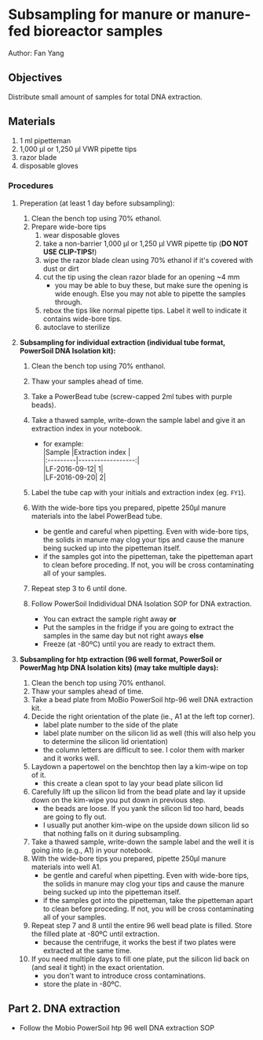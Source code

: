 # Subsampling for manure or manure-fed bioreactor samples
Author: Fan Yang    


## Objectives   
Distribute small amount of samples for total DNA extraction.     

## Materials   
1. 1 ml pipetteman   
2. 1,000 µl or 1,250 µl VWR pipette tips   
3. razor blade    
4. disposable gloves    

### Procedures    
1. Preperation (at least 1 day before subsampling):
    1. Clean the bench top using 70% ethanol.      
    1. Prepare wide-bore tips   
        1. wear disposable gloves    
        1. take a non-barrier 1,000 µl or 1,250 µl VWR pipette tip (**DO NOT USE CLIP-TIPS!**)     
        2. wipe the razor blade clean using 70% ethanol if it's covered with dust or dirt     
        3. cut the tip using the clean razor blade for an opening ~4 mm         
             + you may be able to buy these, but make sure the opening is wide enough. Else you may not able to pipette the samples through.    
        4. rebox the tips like normal pipette tips. Label it well to indicate it contains wide-bore tips.    
        5. autoclave to sterilize 
    
2. **Subsampling for individual extraction (individual tube format, PowerSoil DNA Isolation kit):**    
    1. Clean the bench top using 70% enthanol.    
    2. Thaw your samples ahead of time.        
    3. Take a PowerBead tube (screw-capped 2ml tubes with purple beads).   
    4. Take a thawed sample, write-down the sample label and give it an extraction index in your notebook.    
        + for example:   
            |Sample    |Extraction index   |         
            |:---------|------------------:|         
            |LF-2016-09-12| 1|         
            |LF-2016-09-20| 2|         

    5. Label the tube cap with your initials and extraction index (eg. `FY1`).   
    6. With the wide-bore tips you prepared, pipette 250µl manure materials into the label PowerBead tube.   
        + be gentle and careful when pipetting. Even with wide-bore tips, the solids in manure may clog your tips and cause the manure being sucked up into the pipetteman itself.    
        + if the samples got into the pipetteman, take the pipetteman apart to clean before proceding. If not, you will be cross contaminating all of your samples.    
    7. Repeat step 3 to 6 until done.   
    8. Follow PowerSoil Indidividual DNA Isolation SOP for DNA extraction.   
        + You can extract the sample right away **or**
        + Put the samples in the fridge if you are going to extract the samples in the same day but not right aways **else**
        + Freeze (at -80ºC) until you are ready to extract them.   
 
2. **Subsampling for htp extraction (96 well format, PowerSoil or PowerMag htp DNA Isolation kits) (may take multiple days):**    
    1. Clean the bench top using 70% enthanol.    
    2. Thaw your samples ahead of time.        
    3. Take a bead plate from MoBio PowerSoil htp-96 well DNA extraction kit.    
    4. Decide the right orientation of the plate (ie., A1 at the left top corner).    
        + label plate number to the side of the plate    
        + label plate number on the silicon lid as well (this will also help you to determine the silicon lid orientation)    
        + the column letters are difficult to see. I color them with marker and it works well.   
    5. Laydown a papertowel on the benchtop then lay a kim-wipe on top of it.    
        + this create a clean spot to lay your bead plate silicon lid    
    6. Carefully lift up the silicon lid from the bead plate and lay it upside down on the kim-wipe you put down in previous step.       
        + the beads are loose. If you yank the silicon lid too hard, beads are going to fly out.    
        + I usually put another kim-wipe on the upside down silicon lid so that nothing falls on it during subsampling.    
    7. Take a thawed sample, write-down the sample label and the well it is going into (e.g., A1) in your notebook.    
    8. With the wide-bore tips you prepared, pipette 250µl manure materials into well A1.   
        + be gentle and careful when pipetting. Even with wide-bore tips, the solids in manure may clog your tips and cause the manure being sucked up into the pipetteman itself.    
        + if the samples got into the pipetteman, take the pipetteman apart to clean before proceding. If not, you will be cross contaminating all of your samples.    
    9. Repeat step 7 and 8 until the entire 96 well bead plate is filled. Store the filled plate at -80ºC until extraction.    
        + because the centrifuge, it works the best if two plates were extracted at the same time.     
    10. If you need multiple days to fill one plate, put the silicon lid back on (and seal it tight) in the exact orientation.    
        + you don't want to introduce cross contaminations.    
        + store the plate in -80ºC.   


## Part 2. DNA extraction    
+ Follow the Mobio PowerSoil htp 96 well DNA extraction SOP
